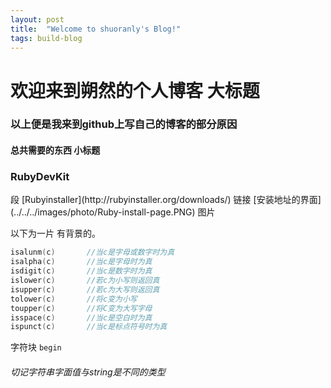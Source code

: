 ```yaml
---
layout: post
title:  "Welcome to shuoranly's Blog!"
tags: build-blog
---
```


# 欢迎来到朔然的个人博客  大标题
### 以上便是我来到github上写自己的博客的部分原因 
#### 总共需要的东西   小标题
<h3>RubyDevKit</h3> 段
[Rubyinstaller](http://rubyinstaller.org/downloads/)   链接
[安装地址的界面](../../../images/photo/Ruby-install-page.PNG)  图片

以下为一片 有背景的。
```c++
isalunm(c)       //当c是字母或数字时为真
isalpha(c)       //当c是字母时为真
isdigit(c)       //当c是数字时为真
islower(c)       //若c为小写则返回真
isupper(c)       //若c为大写则返回真
tolower(c)       //将c变为小写
toupper(c)       //将C变为大写字母
isspace(c)       //当c是空白时为真
ispunct(c)       //当c是标点符号时为真
```
 字符块
 `begin`
 
 ###### 切记字符串字面值与string是不同的类型

